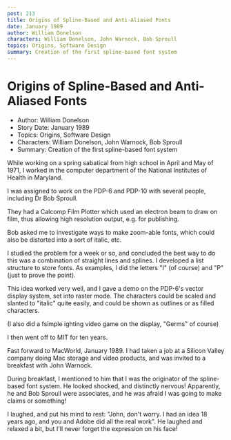 ```yaml
---
post: 213
title: Origins of Spline-Based and Anti-Aliased Fonts
date: January 1989
author: William Donelson
characters: William Donelson, John Warnock, Bob Sproull
topics: Origins, Software Design
summary: Creation of the first spline-based font system
---
```


# Origins of Spline-Based and Anti-Aliased Fonts
* Author: William Donelson
* Story Date: January 1989
* Topics: Origins, Software Design
* Characters: William Donelson, John Warnock, Bob Sproull
* Summary: Creation of the first spline-based font system

While working on a spring sabatical from high school in April and May of 1971, I worked in the computer department of the National Institutes of Health in Maryland.


I was assigned to work on the PDP-6 and PDP-10 with several people, including Dr Bob Sproull.

They had a Calcomp Film Plotter which used an electron beam to draw on film, thus allowing high resolution output, e.g. for publishing.

Bob asked me to investigate ways to make zoom-able fonts, which could also be distorted into a sort of italic, etc.

I studied the problem for a week or so, and concluded the best way to do this was a combination of straight lines and splines.  I developed a list structure to store fonts. As examples, I did the letters "I" (of course) and "P" (just to prove the point).

This idea worked very well, and I gave a demo on the PDP-6's vector display system, set into raster mode. The characters could be scaled and slanted to "italic" quite easily, and could be shown as outlines or as filled characters.

(I also did a fsimple ighting video game on the display, "Germs" of course)

I then went off to MIT for ten years.

Fast forward to MacWorld, January 1989. I had taken a job at a Silicon Valley company doing Mac storage and video products, and was invited to a breakfast with John Warnock.

During breakfast, I mentioned to him that I was the originator of the spline-based font system. He looked shocked, and distinctly nervous!  Apparently, he and Bob Sproull were associates, and he was afraid I was going to make claims or something!

I laughed, and put his mind to rest: "John, don't worry. I had an idea 18 years ago, and you and Adobe did all the real work".  He laughed and relaxed a bit, but I'll never forget the expression on his face!

